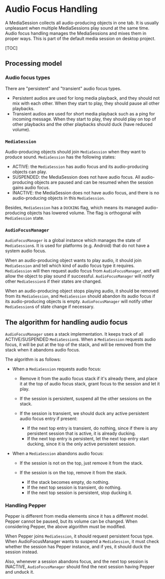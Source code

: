 # Audio Focus Handling

A MediaSession collects all audio-producing objects in one tab. It is usually
unpleasant when multiple MediaSessions play sound at the same time. Audio focus
handling manages the MediaSessions and mixes them in proper ways. This is part
of the default media session on desktop project.

[TOC]

## Processing model

### Audio focus types

There are "persistent" and "transient" audio focus types.

* Persistent audios are used for long media playback, and they should not mix
  with each other. When they start to play, they should pause all other
  playbacks.
* Transient audios are used for short media playback such as a ping for incoming
  message. When they start to play, they should play on top of other playbacks
  and the other playbacks should duck (have reduced volume).

### `MediaSession`

Audio-producing objects should join `MediaSession` when they want to produce
sound. `MediaSession` has the following states:

* ACTIVE: the `MediaSession` has audio focus and its audio-producing objects can
  play.
* SUSPENDED: the MediaSession does not have audio focus. All audio-producing
  objects are paused and can be resumed when the session gains audio focus.
* INACTIVE: the MediaSession does not have audio focus, and there is no
  audio-producing objects in this `MediaSession`.

Besides, `MediaSession` has a `DUCKING` flag, which means its managed
audio-producing objects has lowered volume. The flag is orthogonal with
`MediaSession` state.

### `AudioFocusManager`

`AudioFocusManager` is a global instance which manages the state of
`MediaSession`s. It is used for platforms (e.g. Android) that do not have a
system audio focus.

When an audio-producing object wants to play audio, it should join `MediaSession`
and tell which kind of audio focus type it requires. `MediaSession` will then
request audio focus from `AudioFocusManager`, and will allow the object to play
sound if successful. `AudioFocusManager` will notify other `MediaSession`s if
their states are changed.

When an audio-producing object stops playing audio, it should be removed from
its `MediaSession`, and `MediaSession` should abandon its audio focus if its
audio-producing objects is empty. `AudioFocusManager` will notify other
`MediaSession`s of state change if necessary.

## The algorithm for handling audio focus

`AudioFocusManager` uses a stack implementation. It keeps track of all
ACTIVE/SUSPENDED `MediaSession`s. When a `MediaSession` requests audio focus, it
will be put at the top of the stack, and will be removed from the stack when it
abandons audio focus.

The algorithm is as follows:

* When a `MediaSession` requests audio focus:

  * Remove it from the audio focus stack if it's already there, and place it at
    the top of audio focus stack, grant focus to the session and let it play.
  * If the session is persistent, suspend all the other sessions on the stack.
  * If the session is transient, we should duck any active persistent audio
    focus entry if present:

    * If the next top entry is transient, do nothing, since if there is any
      persistent session that is active, it is already ducking.
    * If the next top entry is persistent, let the next top entry start ducking,
      since it is the only active persistent session.

* When a `MediaSession` abandons audio focus:

  * If the session is not on the top, just remove it from the stack.
  * If the session is on the top, remove it from the stack.

    * If the stack becomes empty, do nothing.
    * If the next top session is transient, do nothing.
    * If the next top session is persistent, stop ducking it.

### Handling Pepper

Pepper is different from media elements since it has a different model. Pepper
cannot be paused, but its volume can be changed. When considering Pepper, the
above algorithm must be modified.

When Pepper joins `MediaSession`, it should request persistent focus type. When
AudioFocusManager wants to suspend a `MediaSession`, it must check whether the
session has Pepper instance, and if yes, it should duck the session instead.

Also, whenever a session abandons focus, and the next top session is INACTIVE,
`AudioFocusManager` should find the next session having Pepper and unduck it.
